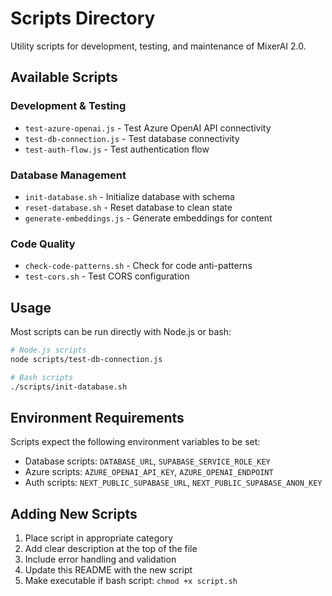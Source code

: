 # Scripts Directory

Utility scripts for development, testing, and maintenance of MixerAI 2.0.

## Available Scripts

### Development & Testing
- `test-azure-openai.js` - Test Azure OpenAI API connectivity
- `test-db-connection.js` - Test database connectivity
- `test-auth-flow.js` - Test authentication flow

### Database Management
- `init-database.sh` - Initialize database with schema
- `reset-database.sh` - Reset database to clean state
- `generate-embeddings.js` - Generate embeddings for content

### Code Quality
- `check-code-patterns.sh` - Check for code anti-patterns
- `test-cors.sh` - Test CORS configuration

## Usage

Most scripts can be run directly with Node.js or bash:

```bash
# Node.js scripts
node scripts/test-db-connection.js

# Bash scripts
./scripts/init-database.sh
```

## Environment Requirements

Scripts expect the following environment variables to be set:
- Database scripts: `DATABASE_URL`, `SUPABASE_SERVICE_ROLE_KEY`
- Azure scripts: `AZURE_OPENAI_API_KEY`, `AZURE_OPENAI_ENDPOINT`
- Auth scripts: `NEXT_PUBLIC_SUPABASE_URL`, `NEXT_PUBLIC_SUPABASE_ANON_KEY`

## Adding New Scripts

1. Place script in appropriate category
2. Add clear description at the top of the file
3. Include error handling and validation
4. Update this README with the new script
5. Make executable if bash script: `chmod +x script.sh`